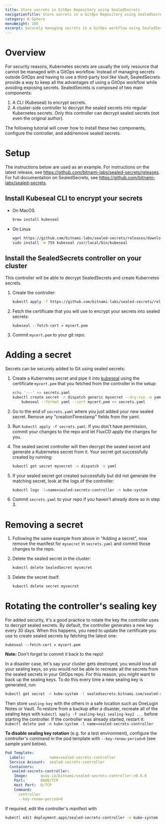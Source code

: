 ```yaml
---
title: Store secrets in GitOps Repository using SealedSecrets
navigationTitle: Store secrets in a GitOps Repository using SealedSecrets
category: K-Sphere
menuWeight: 105
excerpt: Securely managing secrets in a GitOps workflow using SealedSecrets
---
```


# Overview
For security reasons, Kubernetes secrets are usually the only resource that cannot be managed with a GitOps workflow. Instead of managing secrets outside GitOps and having to use a third-party tool like Vault, SealedSecrets provide a way to keep all the advantages of using a GitOps workflow while avoiding exposing secrets. SealedSecrets is composed of two main components:

1. A CLI (Kubeseal) to encrypt secrets.
2. A cluster-side controller to decrypt the sealed secrets into regular Kubernetes secrets. Only this controller can decrypt sealed secrets (not even the original author).

The following tutorial will cover how to install these two components, configure the controller, and add/remove sealed secrets.

# Setup

The instructions below are used as an example. For instructions on the latest release, see <https://github.com/bitnami-labs/sealed-secrets/releases>.
For full documentation on SealedSecrets, see <https://github.com/bitnami-labs/sealed-secrets>.

## Install Kubeseal CLI to encrypt your secrets

- On MacOS
    ```bash
    brew install kubeseal
    ```

- On Linux
    ```bash
    wget https://github.com/bitnami-labs/sealed-secrets/releases/download/v0.12.4/kubeseal-linux-amd64 -O kubeseal
    sudo install -m 755 kubeseal /usr/local/bin/kubeseal
    ```

## Install the SealedSecrets controller on your cluster
This controller will be able to decrypt SealedSecrets and create Kubernetes secrets.

1. Create the controller:

    ```bash
    kubectl apply -f https://github.com/bitnami-labs/sealed-secrets/releases/download/v0.12.4/controller.yaml
    ```  

2. Fetch the certificate that you will use to encrypt your secrets into sealed secrets:

    ```
    kubeseal --fetch-cert > mycert.pem
    ```

3. Commit `mycert.pem` to your git repo.

# Adding a secret

Secrets can be securely added to Git using sealed secrets:

1. Create a Kubernetes secret and pipe it into [kubeseal](https://github.com/bitnami-labs/sealed-secrets#usage) using the certificate `mycert.pem` that you fetched from the controller in the setup:
    ```bash
    echo '---' >> secrets.yaml
    kubectl create secret -n dispatch generic mysecret --dry-run -o yaml --from-literal=my-secret=value | \
        kubeseal --format yaml --cert mycert.pem >> secrets.yaml
    ```

2. Go to the end of `secrets.yaml` where you just added your new sealed secret. Remove any "creationTimestamp" fields from the yaml.

3. Run `kubectl apply -f secrets.yaml`. If you don't have permission, commit your changes to the repo and let FluxCD apply the changes for you.

4. The sealed secret controller will then decrypt the sealed secret and generate a Kubernetes secret from it. Your secret got successfully created by running:

    ```bash
    kubectl get secret mysecret -n dispatch -o yaml
    ```

5. If your sealed secret got created successfully but did not generate the matching secret, look at the logs of the controller:
    
    ```bash
    kubectl logs -l=name=sealed-secrets-controller -n kube-system
    ```

6. Commit `secrets.yaml` to your repo if you haven't already done so in step 3.

# Removing a secret

1. Following the same example from above in "Adding a secret", now remove the manifest for `mysecret` in `secrets.yaml` and commit those changes to the repo.

2. Delete the sealed secret in the cluster:

    ```bash
    kubectl delete SealedSecret mysecret
    ```

3. Delete the secret itself:

    ```bash
    kubectl delete secret mysecret
    ```

# Rotating the controller's sealing key

For added security, it's a good practice to rotate the key the controller uses to decrypt sealed secrets. By default, the controller generates a new key every 30 days. When this happens, you need to update the certificate you use to create sealed secrets by fetching the latest one:


   ```
   kubeseal --fetch-cert > mycert.pem
   ```

**Note:** Don't forget to commit it back to the repo!

In a disaster case, let's say your cluster gets destroyed, you would lose all your sealing keys, so you would not be able to recreate all the secrets from the sealed secrets in your GitOps repo. For this reason, you might want to back up the sealing keys. To do this every time a new sealing key is generated, run:

   ```bash
   kubectl get secret -n kube-system -l sealedsecrets.bitnami.com/sealed-secrets-key -o yaml > sealing-key
   ```

Then store `sealing-key` with the others in a safe location such as OneLogin Notes or Vault.
To restore from a backup after a disaster, recreate all of the sealing keys with `kubectl apply -f sealing-key1 sealing-key2 ...` before starting the controller. If the controller was already started, restart it:
`kubectl delete pod -n kube-system -l name=sealed-secrets-controller`

**To disable sealing key rotation** (e.g. for a test environment), configure the controller's command in the pod template with `--key-renew-period=0` (see sample yaml below).

```yaml
Pod Template:
  Labels:           name=sealed-secrets-controller
  Service Account:  sealed-secrets-controller
  Containers:
   sealed-secrets-controller:
    Image:      quay.io/bitnami/sealed-secrets-controller:v0.9.8
    Port:       8080/TCP
    Host Port:  0/TCP
    Command:
      controller
      --key-renew-period=0
```

If required, edit the controller's manifest with  
   
   ```bash
   kubectl edit deployment.apps/sealed-secrets-controller -n kube-system
   ```
